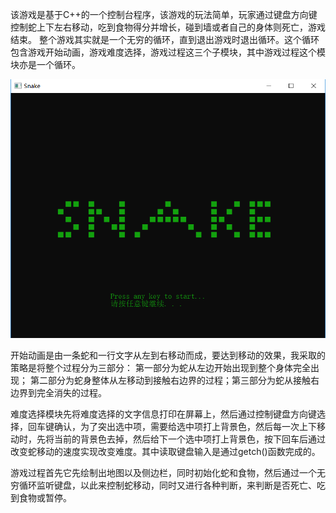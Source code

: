 该游戏是基于C++的一个控制台程序，该游戏的玩法简单，玩家通过键盘方向键控制蛇上下左右移动，吃到食物得分并增长，碰到墙或者自己的身体则死亡，游戏结束。 
整个游戏其实就是一个无穷的循环，直到退出游戏时退出循环。这个循环包含游戏开始动画，游戏难度选择，游戏过程这三个子模块，其中游戏过程这个模块亦是一个循环。

![](https://github.com/XZhuangZhuang/Snake_game/blob/master/images/%E6%8D%95%E8%8E%B7.PNG)

开始动画是由一条蛇和一行文字从左到右移动而成，要达到移动的效果，我采取的策略是将整个过程分为三部分： 第一部分为蛇从左边开始出现到整个身体完全出现；
第二部分为蛇身整体从左移动到接触右边界的过程；第三部分为蛇从接触右边界到完全消失的过程。

难度选择模块先将难度选择的文字信息打印在屏幕上，然后通过控制键盘方向键选择，回车键确认，为了突出选中项，需要给选中项打上背景色，然后每一次上下移动时，先将当前的背景色去掉，然后给下一个选中项打上背景色，按下回车后通过改变蛇移动的速度实现改变难度。其中读取键盘输入是通过getch()函数完成的。

游戏过程首先它先绘制出地图以及侧边栏，同时初始化蛇和食物，然后通过一个无穷循环监听键盘，以此来控制蛇移动，同时又进行各种判断，来判断是否死亡、吃到食物或暂停。

